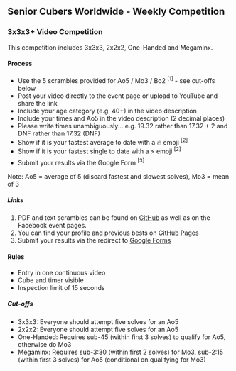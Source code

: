 ## Senior Cubers Worldwide - Weekly Competition

### 3x3x3+ Video Competition

This competition includes 3x3x3, 2x2x2, One-Handed and Megaminx.

#### Process

- Use the 5 scrambles provided for Ao5 / Mo3 / Bo2 <sup>[1]</sup> - see cut-offs below
- Post your video directly to the event page or upload to YouTube and share the link
- Include your age category (e.g. 40+) in the video description
- Include your times and Ao5 in the video description (2 decimal places)
- Please write times unambiguously...
  e.g. 19.32 rather than 17.32 + 2 and DNF rather than 17.32 (DNF)
- Show if it is your fastest average to date with a 🔥 emoji <sup>[2]</sup>
- Show if it is your fastest single to date with a ⚡ emoji <sup>[2]</sup>
- Submit your results via the Google Form <sup>[3]</sup>

Note: Ao5 = average of 5 (discard fastest and slowest solves), Mo3 = mean of 3

##### Links

1. PDF and text scrambles can be found on [GitHub](https://github.com/Logiqx/scw-comp/tree/master/docs) as well as on the Facebook event pages.
2. You can find your profile and previous bests on [GitHub Pages](../results.md)
3. Submit your results via the redirect to [Google Forms](../submit.html)

#### Rules

- Entry in one continuous video
- Cube and timer visible
- Inspection limit of 15 seconds

##### Cut-offs

- 3x3x3: Everyone should attempt five solves for an Ao5 
- 2x2x2: Everyone should attempt five solves for an Ao5 
- One-Handed: Requires sub-45 (within first 3 solves) to qualify for Ao5, otherwise do Mo3
- Megaminx: Requires sub-3:30 (within first 2 solves) for Mo3, sub-2:15 (within first 3 solves) for Ao5 (conditional on qualifying for Mo3)


<!-- Global site tag (gtag.js) - Google Analytics -->

<script async src="https://www.googletagmanager.com/gtag/js?id=UA-86348435-3"></script>
<script>window.dataLayer = window.dataLayer || []; function gtag() {dataLayer.push(arguments);} gtag('js', new Date()); gtag('config', 'UA-86348435-3');</script>

